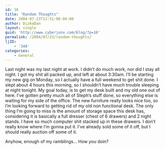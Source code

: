 ```yaml
---
id: 16
title: "Random Thoughts"
date: 2004-07-23T12:51:00-04:00
author: DizkoDan
layout: single
guid: 'http://www.cyberjunx.com/blog/?p=16'
permalink: /2004/07/23/random-thoughts/
ljID:
    - '348'
categories:
    - General
---
```


Last night was my last night at work. I didn’t do much work, nor did I stay all night. I got my shit all packed up, and left at about 3:30am. I’ll be starting my new gig on Monday, so I actually have a full weekend to get shit done. I slept about 4 hours this morning, so I shouldn’t have much trouble sleeping at night tonight. My goal today, is to get my desk built and my old one out of here. I’ve gotten pretty much all of Steph’s stuff done, so everything else is waiting for my side of the office. The new furniture really looks nice too, so I’m looking forward to getting rid of my old non functional desk. The only thing I’m going to miss is the amount of storage space this desk has, considering it is basically a full dresser (chest of 6 drawers) and 2 night stands. I have so much computer shit stacked up in these drawers. I don’t really know where I’m gonna put it. I’ve already sold some of it off, but I should really auction off some of it.

Anyhow, enough of my ramblings… How *you* doin?